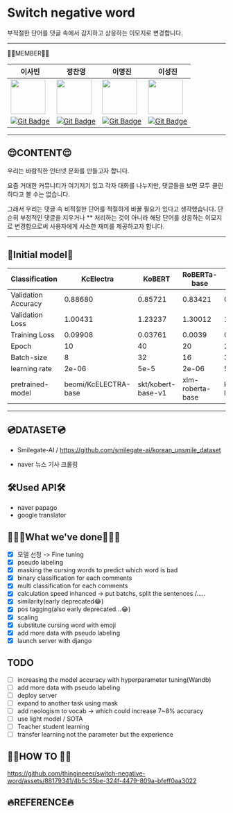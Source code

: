 # Switch negative word

부적절한 단어를 댓글 속에서 감지하고 상응하는 이모지로 변경합니다.

<hr>

🤟🏻MEMBER🤟🏻

|  이사빈  |  정찬영  |  이명진  |  이성진  |
|--------|--------|--------|--------|
| <img src='https://avatars.githubusercontent.com/u/50198431?v=4' height=80 width=80></img> | <img src='https://avatars.githubusercontent.com/u/57498298?v=4' height=80 width=80></img> | <img src='https://avatars.githubusercontent.com/u/88179341?v=4' height=80 width=80></img> | <img src='https://avatars.githubusercontent.com/u/100620566?v=4' height=80 width=80></img> |
| [![Git Badge](http://img.shields.io/badge/-Github-black?style=flat-square&logo=github)](https://github.com/sabin5105) | [![Git Badge](http://img.shields.io/badge/-Github-black?style=flat-square&logo=github)](https://github.com/chanyoung1998) | [![Git Badge](http://img.shields.io/badge/-Github-black?style=flat-square&logo=github)](https://github.com/thingineeer) | [![Git Badge](http://img.shields.io/badge/-Github-black?style=flat-square&logo=github)](https://github.com/iamziny) |

<hr>

## 😌CONTENT😌

우리는 바람직한 인터넷 문화를 만들고자 합니다.

요즘 거대한 커뮤니티가 여기저기 있고 각자 대화를 나누지만, 댓글들을 보면 모두 클린하다고 볼 수는 없습니다.

그래서 우리는 댓글 속 비적절한 단어를 적절하게 바꿀 필요가 있다고 생각했습니다.
단순히 부정적인 댓글을 지우거나 ** 처리하는 것이 아니라 해당 단어를 상응하는 이모지로 변경함으로써 사용자에게 사소한 재미를 제공하고자 합니다.

<hr>

## 🚃Initial model🚃
| Classification | KcElectra | KoBERT | RoBERTa-base | RoBERTa-large |
| --- | --- | --- | --- | --- |
| Validation Accuracy | 0.88680 | 0.85721 | 0.83421 | 0.86994 |
| Validation Loss | 1.00431 | 1.23237 | 1.30012 | 1.16179 |
| Training Loss | 0.09908 | 0.03761 | 0.0039 | 0.06255 |
| Epoch | 10 | 40 | 20 | 20 |
| Batch-size | 8 | 32 | 16 | 32 |
| learning rate  | 2e-06 | 5e-5 | 2e-06 | 5e-6 |
| pretrained-model | beomi/KcELECTRA-base | skt/kobert-base-v1 | xlm-roberta-base | klue/roberta-large |

<hr>

## 💿DATASET💿

* Smilegate-AI / https://github.com/smilegate-ai/korean_unsmile_dataset

* naver 뉴스 기사 크롤링

## 🛠Used API🛠

* naver papago
* google translator

## 👨🏻‍💻What we've done👨🏻‍💻
- [x] 모델 선정 -> Fine tuning
- [x] pseudo labeling
- [x] masking the cursing words to predict which word is bad
- [x] binary classification for each comments
- [x] multi classification for each comments
- [x] calculation speed inhanced -> put batchs, split the sentences /.....
- [x] similarity(early deprecated😂)
- [x] pos tagging(also early deprecated...😂)
- [x] scaling
- [x] substitute cursing word with emoji
- [x] add more data with pseudo labeling
- [x] launch server with django

## TODO
- [ ] increasing the model accuracy with hyperparameter tuning(Wandb)
- [ ] add more data with pseudo labeling
- [ ] deploy server
- [ ] expand to another task using mask
- [ ] add neologism to vocab -> which could increase 7~8% accuracy
- [ ] use light model / SOTA
- [ ] Teacher student learning
- [ ] transfer learning not the parameter but the experience

## 🙋🏻HOW TO 🙋🏻

https://github.com/thingineeer/switch-negative-word/assets/88179341/4b5c35be-324f-4479-809a-bfeff0aa3022



## 🔥REFERENCE🔥
